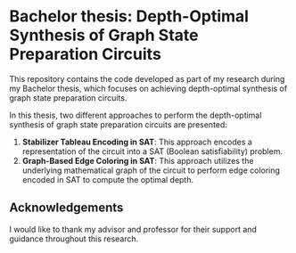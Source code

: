 # Bachelor thesis: Depth-Optimal Synthesis of Graph State Preparation Circuits


This repository contains the code developed as part of my research during my Bachelor thesis, 
which focuses on achieving depth-optimal synthesis of graph state preparation circuits.


In this thesis, two different approaches to perform the depth-optimal synthesis of graph state preparation circuits are presented:

1. **Stabilizer Tableau Encoding in SAT**: This approach encodes a representation of the circuit into a SAT (Boolean satisfiability) problem.
2. **Graph-Based Edge Coloring in SAT**: This approach utilizes the underlying mathematical graph of the circuit to perform edge coloring encoded in SAT to compute the optimal depth.

## Acknowledgements

I would like to thank my advisor and professor for their support and guidance throughout this research.

